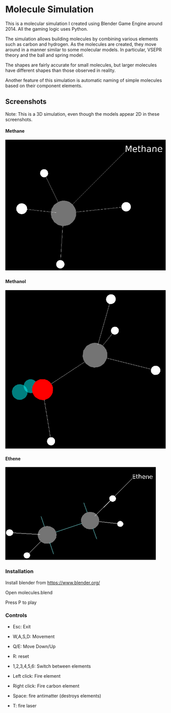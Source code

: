 # Molecule Simulation #

This is a molecular simulation I created using Blender Game Engine around 2014. All the gaming logic uses Python.

The simulation allows building molecules by combining various elements such as carbon and hydrogen. As the molecules are created, they move around in a manner similar to some molecular models. In particular, VSEPR theory and the ball and spring model. 

The shapes are fairly accurate for small molecules, but larger molecules have different shapes than 
those observed in reality. 

Another feature of this simulation is automatic naming of simple molecules based on their component elements.   

## Screenshots ##

Note: This is a 3D simulation, even though the models appear 2D in these screenshots.

#### Methane ####

![Methane](methane.png "Methane")

#### Methanol ####

![Methanol](methanol.png "Methanol")

#### Ethene ####

![Ethene](ethene.png "Ethene")


### Installation ###

Install blender from https://www.blender.org/ 

Open molecules.blend

Press P to play

### Controls ###
	
* Esc: Exit

* W,A,S,D: Movement

* Q/E: Move Down/Up

* R: reset

* 1,2,3,4,5,6: Switch between elements

* Left click: Fire element

* Right click: Fire carbon element
    
* Space: fire antimatter (destroys elements)

* T: fire laser
